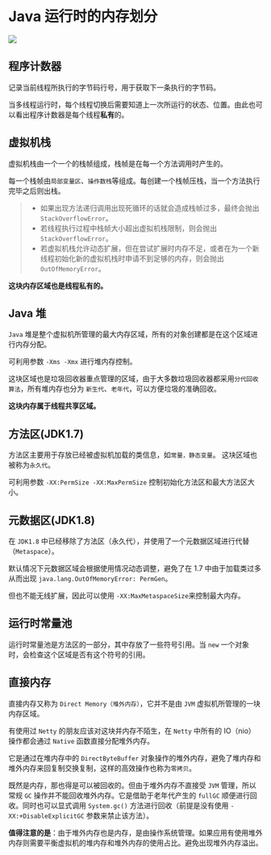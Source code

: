 # Java 运行时的内存划分

![](https://ws1.sinaimg.cn/large/006tNc79ly1fmk5v19cmvj30g20anq3y.jpg)

## 程序计数器

记录当前线程所执行的字节码行号，用于获取下一条执行的字节码。

当多线程运行时，每个线程切换后需要知道上一次所运行的状态、位置。由此也可以看出程序计数器是每个线程**私有**的。


## 虚拟机栈
虚拟机栈由一个一个的栈帧组成，栈帧是在每一个方法调用时产生的。

每一个栈帧由`局部变量区`、`操作数栈`等组成。每创建一个栈帧压栈，当一个方法执行完毕之后则出栈。

> - 如果出现方法递归调用出现死循环的话就会造成栈帧过多，最终会抛出 `StackOverflowError`。
> - 若线程执行过程中栈帧大小超出虚拟机栈限制，则会抛出 `StackOverflowError`。
> - 若虚拟机栈允许动态扩展，但在尝试扩展时内存不足，或者在为一个新线程初始化新的虚拟机栈时申请不到足够的内存，则会抛出
 `OutOfMemoryError`。

**这块内存区域也是线程私有的。**

## Java 堆
`Java` 堆是整个虚拟机所管理的最大内存区域，所有的对象创建都是在这个区域进行内存分配。

可利用参数 `-Xms -Xmx` 进行堆内存控制。

这块区域也是垃圾回收器重点管理的区域，由于大多数垃圾回收器都采用`分代回收算法`，所有堆内存也分为 `新生代`、`老年代`，可以方便垃圾的准确回收。

**这块内存属于线程共享区域。**

## 方法区(JDK1.7)

方法区主要用于存放已经被虚拟机加载的类信息，如`常量，静态变量`。
这块区域也被称为`永久代`。

可利用参数 `-XX:PermSize -XX:MaxPermSize` 控制初始化方法区和最大方法区大小。



## 元数据区(JDK1.8)

在 `JDK1.8` 中已经移除了方法区（永久代），并使用了一个元数据区域进行代替（`Metaspace`）。

默认情况下元数据区域会根据使用情况动态调整，避免了在 1.7 中由于加载类过多从而出现 `java.lang.OutOfMemoryError: PermGen`。

但也不能无线扩展，因此可以使用 `-XX:MaxMetaspaceSize`来控制最大内存。





## 运行时常量池

运行时常量池是方法区的一部分，其中存放了一些符号引用。当 `new` 一个对象时，会检查这个区域是否有这个符号的引用。



## 直接内存



直接内存又称为 `Direct Memory（堆外内存）`，它并不是由 `JVM` 虚拟机所管理的一块内存区域。

有使用过 `Netty` 的朋友应该对这块并内存不陌生，在 `Netty` 中所有的 IO（nio） 操作都会通过 `Native` 函数直接分配堆外内存。

它是通过在堆内存中的 `DirectByteBuffer` 对象操作的堆外内存，避免了堆内存和堆外内存来回复制交换复制，这样的高效操作也称为`零拷贝`。

既然是内存，那也得是可以被回收的。但由于堆外内存不直接受 `JVM` 管理，所以常规 `GC` 操作并不能回收堆外内存。它是借助于老年代产生的 `fullGC` 顺便进行回收。同时也可以显式调用 `System.gc()` 方法进行回收（前提是没有使用 `-XX:+DisableExplicitGC` 参数来禁止该方法）。

**值得注意的是**：由于堆外内存也是内存，是由操作系统管理。如果应用有使用堆外内存则需要平衡虚拟机的堆内存和堆外内存的使用占比。避免出现堆外内存溢出。
